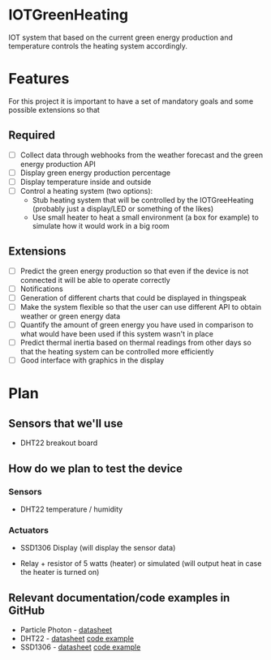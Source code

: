 # IOTGreenHeating
IOT system that based on the current green energy production and temperature controls the heating system accordingly.


# Features

For this project it is important to have a set of mandatory goals and some possible extensions so that

## Required

* [ ] Collect data through webhooks from the weather forecast and the green energy production API
* [ ] Display green energy production percentage
* [ ] Display temperature inside and outside
* [ ] Control a heating system (two options):
  * Stub heating system that will be controlled by the IOTGreeHeating (probably just a display/LED or something of the likes)
  * Use small heater to heat a small environment (a box for example) to simulate how it would work in a big room

## Extensions

* [ ] Predict the green energy production so that even if the device is not connected it will be able to operate correctly
* [ ] Notifications
* [ ] Generation of different charts that could be displayed in thingspeak
* [ ] Make the system flexible so that the user can use different API to obtain weather or green energy data
* [ ] Quantify the amount of green energy you have used in comparison to what would have been used if this system wasn't in place
* [ ] Predict thermal inertia based on thermal readings from other days so that the heating system can be controlled more efficiently
* [ ] Good interface with graphics in the display

# Plan
## Sensors that we'll use

* DHT22 breakout board

## How do we plan to test the device

### Sensors
 * DHT22 temperature / humidity
 
### Actuators
 * SSD1306 Display (will display the sensor data)

 * Relay + resistor of 5 watts (heater) or simulated (will output heat in case the heater is turned on)

## Relevant documentation/code examples in GitHub

* Particle Photon - [datasheet](https://docs.particle.io/assets/pdfs/datasheets/photon-datasheet.pdf)
* DHT22 - [datasheet](https://www.sparkfun.com/datasheets/Sensors/Temperature/DHT22.pdf) [code example](https://github.com/piettetech/PietteTech_DHT)
* SSD1306 - [datasheet](https://cdn-shop.adafruit.com/datasheets/SSD1306.pdf) [code example](https://github.com/adafruit/Adafruit_SSD1306)
